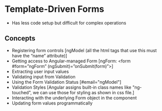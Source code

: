 # Template-Driven Forms

- Has less code setup but difficult for complex operations

## Concepts

- Registering form controls [ngModel (all the html tags that use this must have the “name” attribute)]
- Getting access to Angular-managed Form
  [ngForm: <form #form=”ngForm” (ngSubmit)=”onSubmit(form)”>]
- Extracting user input values
- Validating input from Validation
- Using the Form Validation Status
  [#email="ngModel"]
- Validation Styles
  [Angular assigns built-in class names like "ng-touched", we can use those for styling as shown in css file.]
- Interacting with the underlying Form object in the component
- Updating form values programmatically
